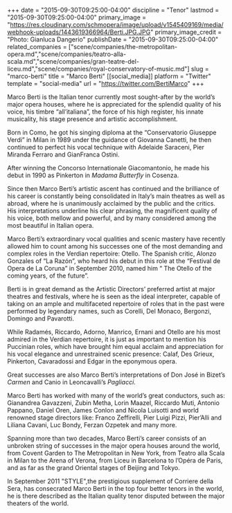 +++
date = "2015-09-30T09:25:00-04:00"
discipline = "Tenor"
lastmod = "2015-09-30T09:25:00-04:00"
primary_image = "https://res.cloudinary.com/schmopera/image/upload/v1545409169/media/webhook-uploads/1443619366964/Berti.JPG.JPG"
primary_image_credit = "Photo: Gianluca Dangerio"
publishDate = "2015-09-30T09:25:00-04:00"
related_companies = ["scene/companies/the-metropolitan-opera.md","scene/companies/teatro-alla-scala.md","scene/companies/gran-teatre-del-liceu.md","scene/companies/royal-conservatory-of-music.md"]
slug = "marco-berti"
title = "Marco Berti"
[[social_media]]
platform = "Twitter"
template = "social-media"
url = "https://twitter.com/BertiMarco"
+++

Marco Berti is the Italian tenor currently most sought-after by the world’s major opera houses, where he is appreciated for the splendid quality of his voice, his timbre “all’italiana”, the force of his high register, his innate musicality, his stage presence and artistic accomplishment.

Born in Como, he got his singing diploma at the “Conservatorio Giuseppe Verdi” in Milan in 1989 under the guidance of Giovanna Canetti, he then continued to perfect his vocal technique with Adelaide Saraceni, Pier Miranda Ferraro and GianFranca Ostini.

After winning the Concorso Internationale Giacomantonio, he made his debut in 1990 as Pinkerton in *Madama Butterfly* in Cosenza.

Since then Marco Berti’s artistic ascent has continued and the brilliance of his career is constantly being consolidated in Italy’s main theatres as well as abroad, where he is unanimously acclaimed by the public and the critics. His interpretations underline his clear phrasing, the magnificent quality of his voice, both mellow and powerful, and by many considered among the most beautiful in Italian opera.

Marco Berti’s extraordinary vocal qualities and scenic mastery have recently allowed him to count among his successes one of the most demanding and complex roles in the Verdian repertoire: Otello. The Spanish critic, Alonzo Gonzales of “La Razón”, who heard his debut in this role at the “Festival de Opera de La Coruna” in September 2010, named him “ The Otello of the coming years, of the future”.

Berti is in great demand as the Artistic Directors’ preferred artist at major theatres and festivals, where he is seen as the ideal interpreter, capable of taking on an ample and multifaceted repertoire of roles that in the past were performed by legendary names, such as Corelli, Del Monaco, Bergonzi, Domingo and Pavarotti.

While Radamés, Riccardo, Adorno, Manrico, Ernani and Otello are his most admired in the Verdian repertoire, it is just as important to mention his Puccinian roles, which have brought him equal acclaim and appreciation for his vocal elegance and unrestrained scenic presence: Calaf, Des Grieux, Pinkerton, Cavaradossi and Edgar in the eponymous opera.

Great successes are also Marco Berti’s interpretations of Don José in Bizet’s *Carmen* and Canio in Leoncavalli’s *Pagliacci*.

Marco Berti has worked with many of the world’s great conductors, such as: Gianandrea Gavazzeni, Zubin Metha, Lorin Maazel, Riccardo Muti, Antonio Pappano, Daniel Oren, James Conlon and Nicola Luisotti and world renowned stage directors like: Franco Zeffirelli, Pier Luigi Pizzi, Pier’Alli and Liliana Cavani, Luc Bondy, Ferzan Ozpetek and many more.

Spanning more than two decades, Marco Berti’s career consists of an unbroken string of successes in the major opera houses around the world, from Covent Garden to The Metropolitan in New York, from Teatro alla Scala in Milan to the Arena of Verona, from Liceu in Barcelona to l’Opéra de Paris, and as far as the grand Oriental stages of Beijing and Tokyo.

In September 2011 "STYLE",the prestigious supplement of Corriere della Sera, has consecrated Marco Berti in the top four better tenors in the world, he is  there described as the Italian quality tenor  disputed between the major theaters of the world.
